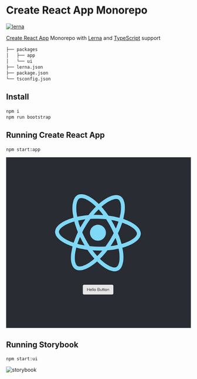 # Create React App Monorepo

[![lerna](https://img.shields.io/badge/maintained%20with-lerna-cc00ff.svg)](https://lerna.js.org/)

[Create React App](https://github.com/facebook/create-react-app) Monorepo with [Lerna](https://github.com/lerna/lerna) and [TypeScript](https://github.com/microsoft/TypeScript) support

```shell
├── packages
│   ├── app
│   └── ui
├── lerna.json
├── package.json
└── tsconfig.json
```

## Install

```shell
npm i
npm run bootstrap
```

## Running Create React App

```shell
npm start:app
```

![create-react-app](https://raw.githubusercontent.com/stepankuzmin/create-react-app-monorepo/master/create-react-app.png)

## Running Storybook

```shell
npm start:ui
```

![storybook](https://raw.githubusercontent.com/stepankuzmin/storybook-monorepo/master/create-react-app.png)
